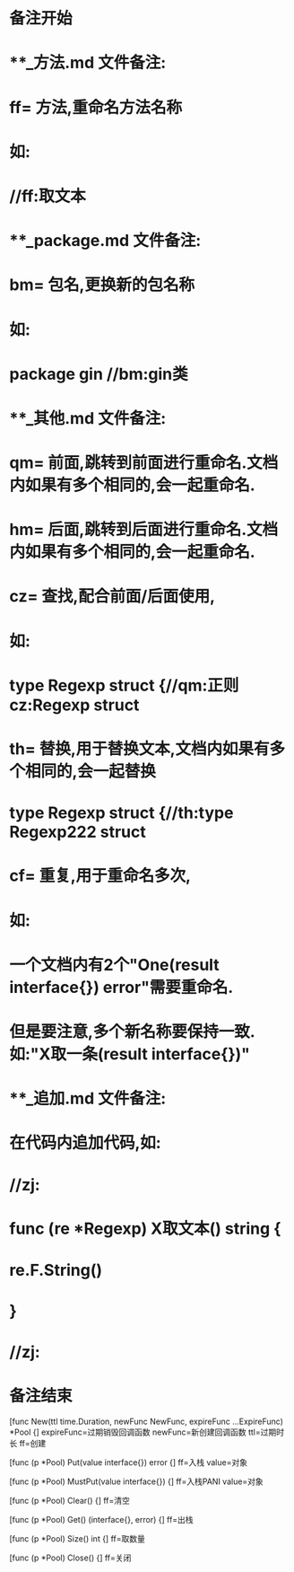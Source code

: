 # 备注开始
# **_方法.md 文件备注:
# ff= 方法,重命名方法名称
# 如:
# //ff:取文本

# **_package.md 文件备注:
# bm= 包名,更换新的包名称 
# 如: 
# package gin //bm:gin类

# **_其他.md 文件备注:
# qm= 前面,跳转到前面进行重命名.文档内如果有多个相同的,会一起重命名.
# hm= 后面,跳转到后面进行重命名.文档内如果有多个相同的,会一起重命名.
# cz= 查找,配合前面/后面使用,
# 如:
# type Regexp struct {//qm:正则 cz:Regexp struct
#
# th= 替换,用于替换文本,文档内如果有多个相同的,会一起替换
# type Regexp struct {//th:type Regexp222 struct
#
# cf= 重复,用于重命名多次,
# 如: 
# 一个文档内有2个"One(result interface{}) error"需要重命名.
# 但是要注意,多个新名称要保持一致. 如:"X取一条(result interface{})"

# **_追加.md 文件备注:
# 在代码内追加代码,如:
# //zj:
# func (re *Regexp) X取文本() string { 
#    re.F.String()
# }
# //zj:
# 备注结束

[func New(ttl time.Duration, newFunc NewFunc, expireFunc ...ExpireFunc) *Pool {]
expireFunc=过期销毁回调函数
newFunc=新创建回调函数
ttl=过期时长
ff=创建

[func (p *Pool) Put(value interface{}) error {]
ff=入栈
value=对象

[func (p *Pool) MustPut(value interface{}) {]
ff=入栈PANI
value=对象

[func (p *Pool) Clear() {]
ff=清空

[func (p *Pool) Get() (interface{}, error) {]
ff=出栈

[func (p *Pool) Size() int {]
ff=取数量

[func (p *Pool) Close() {]
ff=关闭
